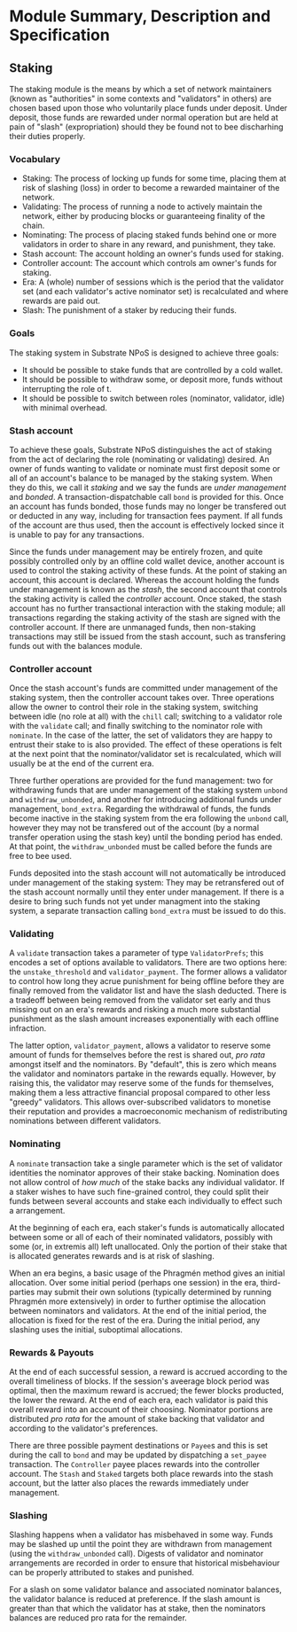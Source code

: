 # Module Summary, Description and Specification

## Staking

The staking module is the means by which a set of network maintainers (known as "authorities" in some contexts and "validators" in others) are chosen based upon those who voluntarily place funds under deposit. Under deposit, those funds are rewarded under normal operation but are held at pain of "slash" (expropriation) should they be found not to bee discharhing their duties properly.

### Vocabulary

- Staking: The process of locking up funds for some time, placing them at risk of slashing (loss) in order to become a rewarded maintainer of the network.
- Validating: The process of running a node to actively maintain the network, either by producing blocks or guaranteeing finality of the chain.
- Nominating: The process of placing staked funds behind one or more validators in order to share in any reward, and punishment, they take.
- Stash account: The account holding an owner's funds used for staking.
- Controller account: The account which controls am owner's funds for staking.
- Era: A (whole) number of sessions which is the period that the validator set (and each validator's active nominator set) is recalculated and where rewards are paid out.
- Slash: The punishment of a staker by reducing their funds.

### Goals

The staking system in Substrate NPoS is designed to achieve three goals:
- It should be possible to stake funds that are controlled by a cold wallet.
- It should be possible to withdraw some, or deposit more, funds without interrupting  the role of t.
- It should be possible to switch between roles (nominator, validator, idle) with minimal overhead.

### Stash account

To achieve these goals, Substrate NPoS distinguishes the act of staking from the act of declaring the role (nominating or validating) desired. An owner of funds wanting to validate or nominate must first deposit some or all of an account's balance to be managed by the staking system. When they do this, we call it *staking* and we say the funds are *under management* and *bonded*. A transaction-dispatchable call `bond` is provided for this. Once an account has funds bonded, those funds may no longer be transfered out or deducted in any way, including for transaction fees payment. If all funds of the account are thus used, then the account is effectively locked since it is unable to pay for any transactions.

Since the funds under management may be entirely frozen, and quite possibly controlled only by an offline cold wallet device, another account is used to control the staking activity of these funds. At the point of staking an account, this account is declared. Whereas the account holding the funds under management is known as the *stash*, the second account that controls the staking activity is called the *controller* account. Once staked, the stash account has no further transactional interaction with the staking module; all transactions regarding the staking activity of the stash are signed with the controller account. If there are unmanaged funds, then non-staking transactions may still be issued from the stash account, such as transfering funds out with the balances module.

### Controller account

Once the stash account's funds are committed under management of the staking system, then the controller account takes over. Three operations allow the owner to control their role in the staking system, switching between idle (no role at all) with the `chill` call; switching to a validator role with the `validate` call; and finally switching to the nominator role with `nominate`. In the case of the latter, the set of validators they are happy to entrust their stake to is also provided. The effect of these operations is felt at the next point that the nominator/validator set is recalculated, which will usually be at the end of the current era.

Three further operations are provided for the fund management: two for withdrawing funds that are under management of the staking system `unbond` and `withdraw_unbonded`, and another for introducing additional funds under management, `bond_extra`. Regarding the withdrawal of funds, the funds become inactive in the staking system from the era following the `unbond` call, however they may not be transfered out of the account (by a normal transfer operation using the stash key) until the bonding period has ended. At that point, the `withdraw_unbonded` must be called before the funds are free to bee used.

Funds deposited into the stash account will not automatically be introduced under management of the staking system: They may be retransfered out of the stash account normally until they enter under management. If there is a desire to bring such funds not yet under managment into the staking system, a separate transaction calling `bond_extra` must be issued to do this.

### Validating

A `validate` transaction takes a parameter of type `ValidatorPrefs`; this encodes a set of options available to validators. There are two options here: the `unstake_threshold` and `validator_payment`. The former allows a validator to control how long they acrue punishment for being offline before they are finally removed from the validator list and have the slash deducted. There is a tradeoff between being removed from the validator set early and thus missing out on an era's rewards and risking a much more substantial punishment as the slash amount increases exponentially with each offline infraction.

The latter option, `validator_payment`, allows a validator to reserve some amount of funds for themselves before the rest is shared out, *pro rata* amongst itself and the nominators. By "default", this is zero which means the validator and nominators partake in the rewards equally. However, by raising this, the validator may reserve some of the funds for themselves, making them a less attractive financial proposal compared to other less "greedy" validators. This allows over-subscribed validators to monetise their reputation and provides a macroeconomic mechanism of redistributing nominations between different validators.

### Nominating

A `nominate` transaction take a single parameter which is the set of validator identities the nominator approves of their stake backing. Nomination does not allow control of *how much* of the stake backs any individual validator. If a staker wishes to have such fine-grained control, they could split their funds between several accounts and stake each individually to effect such a arrangement.

At the beginning of each era, each staker's funds is automatically allocated between some or all of each of their nominated validators, possibly with some (or, in extremis all) left unallocated. Only the portion of their stake that is allocated generates rewards and is at risk of slashing.

When an era begins, a basic usage of the Phragmén method gives an initial allocation. Over some initial period (perhaps one session) in the era, third-parties may submit their own solutions (typically determined by running Phragmén more extensively) in order to further optimise the allocation between nominators and validators. At the end of the initial period, the allocation is fixed for the rest of the era. During the initial period, any slashing uses the initial, suboptimal allocations.

### Rewards & Payouts

At the end of each successful session, a reward is accrued according to the overall timeliness of blocks. If the session's aveerage block period was optimal, then the maximum reward is accrued; the fewer blocks producted, the lower the reward. At the end of each era, each validator is paid this overall reward into an account of their choosing. Nominator portions are distributed *pro rata* for the amount of stake backing that validator and according to the validator's preferences.

There are three possible payment destinations or `Payee`s and this is set during the call to `bond` and may be updated by dispatching a `set_payee` transaction. The `Controller` payee places rewards into the controller account. The `Stash` and `Staked` targets both place rewards into the stash account, but the latter also places the rewards immediately under management. 

### Slashing

Slashing happens when a validator has misbehaved in some way. Funds may be slashed up until the point they are withdrawn from management (using the `withdraw_unbonded` call). Digests of validator and nominator arrangements are recorded in order to ensure that historical misbehaviour can be properly attributed to stakes and punished.

For a slash on some validator balance and associated nominator balances, the validator balance is reduced at preference. If the slash amount is greater than that which the validator has at stake, then the nominators balances are reduced pro rata for the remainder.
